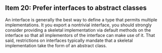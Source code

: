 ## Item 20: Prefer interfaces to abstract classes

An interface is generally the best way to define a type that permits multiple implementations.
It you export a nontrivial interface, you should strongly consider providing a skeletal implementation
via default methods on the interface so that all implementors of the interface can make use of it.
That said, restrictions on interfaces typically mandate that a skeletal implementation take the form of an abstract class.
